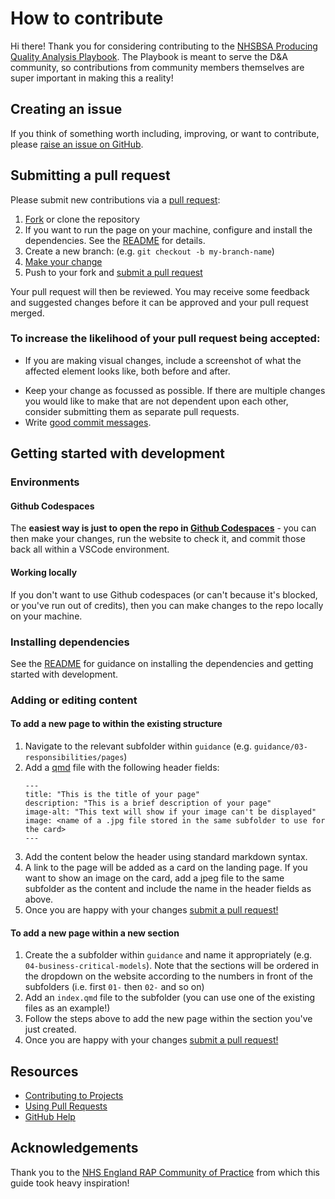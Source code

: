 # How to contribute

Hi there! 
Thank you for considering contributing to the [NHSBSA Producing Quality Analysis Playbook](https://nhsbsa-data-analytics.github.io/nhsbsa-quality-analysis-playbook/). 
The Playbook is meant to serve the D&A community, so contributions from community members themselves are super important in making this a reality! 

## Creating an issue

If you think of something worth including, improving, or want to contribute, please [raise an issue on GitHub][issues].

## Submitting a pull request

Please submit new contributions via a [pull request][pr]:

1. [Fork][fork] or clone the repository
1. If you want to run the page on your machine, configure and install the dependencies. 
See the [README](./README.md) for details.
1. Create a new branch: (e.g. `git checkout -b my-branch-name`)
1. [Make your change](#getting-started-with-development)
1. Push to your fork and [submit a pull request][pr]

Your pull request will then be reviewed. 
You may receive some feedback and suggested changes before it can be approved and your pull request merged. 

### To increase the likelihood of your pull request being accepted:

- If you are making visual changes, include a screenshot of what the affected element looks like, both before and after.
<!-- TODO: add a style guide -->
<!-- - Follow the [style guide][style]. -->
- Keep your change as focussed as possible. 
If there are multiple changes you would like to make that are not dependent upon each other, consider submitting them as separate pull requests.
- Write [good commit messages](http://tbaggery.com/2008/04/19/a-note-about-git-commit-messages.html).

## Getting started with development

### Environments
#### Github Codespaces
The **easiest way is just to open the repo in [Github Codespaces](https://github.com/features/codespaces)** - you can then make your changes, run the website to check it, and commit those back all within a VSCode environment.

#### Working locally
If you don't want to use Github codespaces (or can't because it's blocked, or you've run out of credits), then you can make changes to the repo locally on your machine.

### Installing dependencies
See the [README](./README.md) for guidance on installing the dependencies and getting started with development.

### Adding or editing content
#### To add a new page to within the existing structure
1. Navigate to the relevant subfolder within `guidance` (e.g. `guidance/03-responsibilities/pages`)
1. Add a [qmd](https://quarto.org/docs/get-started/hello/rstudio.html) file with the following header fields:
    ```
    ---
    title: "This is the title of your page"
    description: "This is a brief description of your page"
    image-alt: "This text will show if your image can't be displayed"
    image: <name of a .jpg file stored in the same subfolder to use for the card>
    ---
    ```
1. Add the content below the header using standard markdown syntax.
1. A link to the page will be added as a card on the landing page. 
If you want to show an image on the card, add a jpeg file to the same subfolder as the content and include the name in the header fields as above.
1. Once you are happy with your changes [submit a pull request!](#submitting-a-pull-request)

#### To add a new page within a new section
1. Create the a subfolder within `guidance` and name it appropriately (e.g. `04-business-critical-models`). Note that the sections will be ordered in the dropdown on the website according to the numbers in front of the subfolders (i.e. first `01-` then `02-` and so on)
1. Add an `index.qmd` file to the subfolder (you can use one of the existing files as an example!)
1. Follow the steps above to add the new page within the section you've just created.
1. Once you are happy with your changes [submit a pull request!](#submitting-a-pull-request)

## Resources

- [Contributing to Projects](https://docs.github.com/en/get-started/quickstart/contributing-to-projects)
- [Using Pull Requests](https://help.github.com/articles/using-pull-requests/)
- [GitHub Help](https://help.github.com)

[fork]: https://github.com/nhsbsa-data-analytics/nhsbsa-quality-analysis-playbook/fork
[pr]: https://github.com/nhsbsa-data-analytics/nhsbsa-quality-analysis-playbook/pulls
[issues]: https://github.com/nhsbsa-data-analytics/nhsbsa-quality-analysis-playbook/issues

## Acknowledgements
Thank you to the [NHS England RAP Community of Practice](https://github.com/NHSDigital/rap-community-of-practice/blob/35adb3c15ba3c34fe7d5ab3baede760504ceb7a1/CONTRIBUTE.md) from which this guide took heavy inspiration!